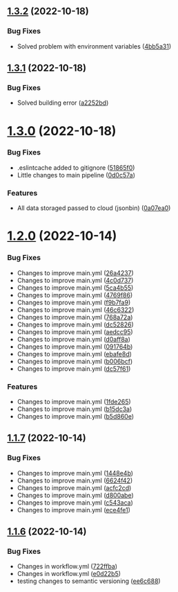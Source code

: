 ## [1.3.2](https://github.com/aggutierrez98/aggutierrez-portfolio/compare/v1.3.1...v1.3.2) (2022-10-18)

### Bug Fixes

- Solved problem with environment variables ([4bb5a31](https://github.com/aggutierrez98/aggutierrez-portfolio/commit/4bb5a31365f2b737353d64d565fc3c6424a734bc))

## [1.3.1](https://github.com/aggutierrez98/aggutierrez-portfolio/compare/v1.3.0...v1.3.1) (2022-10-18)

### Bug Fixes

- Solved building error ([a2252bd](https://github.com/aggutierrez98/aggutierrez-portfolio/commit/a2252bd9c68e55c7e35668e5bfc8d031a03827e6))

# [1.3.0](https://github.com/aggutierrez98/aggutierrez-portfolio/compare/v1.2.0...v1.3.0) (2022-10-18)

### Bug Fixes

- .eslintcache added to gitignore ([51865f0](https://github.com/aggutierrez98/aggutierrez-portfolio/commit/51865f0984f9ed86cca82e855ec1bc9359fc37c4))
- Little changes to main pipeline ([0d0c57a](https://github.com/aggutierrez98/aggutierrez-portfolio/commit/0d0c57a948f0bf4b961e6f41d0e7740ba0fd2a72))

### Features

- All data storaged passed to cloud (jsonbin) ([0a07ea0](https://github.com/aggutierrez98/aggutierrez-portfolio/commit/0a07ea003d787bbe16efa02d7c88cbd34f17e4fc))

# [1.2.0](https://github.com/aggutierrez98/aggutierrez-portfolio/compare/v1.1.7...v1.2.0) (2022-10-14)

### Bug Fixes

- Changes to improve main.yml ([26a4237](https://github.com/aggutierrez98/aggutierrez-portfolio/commit/26a423790626b873af46e5695d6437dddcc82619))
- Changes to improve main.yml ([4c0d737](https://github.com/aggutierrez98/aggutierrez-portfolio/commit/4c0d737d4eae2ae8f25fd04c1d905a749e5a94ad))
- Changes to improve main.yml ([5ca4b55](https://github.com/aggutierrez98/aggutierrez-portfolio/commit/5ca4b55ff79d5200f83cbf8097c925e1c66f01a5))
- Changes to improve main.yml ([4769f86](https://github.com/aggutierrez98/aggutierrez-portfolio/commit/4769f8650380384fb3ffb020cd23e037e5dcaddd))
- Changes to improve main.yml ([f9b7fa9](https://github.com/aggutierrez98/aggutierrez-portfolio/commit/f9b7fa99512fd9d786aa9b32123c0d0dcb79bad2))
- Changes to improve main.yml ([46c6322](https://github.com/aggutierrez98/aggutierrez-portfolio/commit/46c6322c8a44cd8043812b9304f80e8afcba57fd))
- Changes to improve main.yml ([768a72a](https://github.com/aggutierrez98/aggutierrez-portfolio/commit/768a72aae332c2732c4b74bf05f8671ec0cf44db))
- Changes to improve main.yml ([dc52826](https://github.com/aggutierrez98/aggutierrez-portfolio/commit/dc52826bdaa5adf60ab8f019d8cb059318b3f8b0))
- Changes to improve main.yml ([aedcc95](https://github.com/aggutierrez98/aggutierrez-portfolio/commit/aedcc95787e1c35533944546164e8f9f021924f1))
- Changes to improve main.yml ([d0aff8a](https://github.com/aggutierrez98/aggutierrez-portfolio/commit/d0aff8acc24b4ff7c56f0145f3c8151ad164c98e))
- Changes to improve main.yml ([091764b](https://github.com/aggutierrez98/aggutierrez-portfolio/commit/091764b7243b12815aaac3dfc0c357f427de0eed))
- Changes to improve main.yml ([ebafe8d](https://github.com/aggutierrez98/aggutierrez-portfolio/commit/ebafe8d9a3f0ea35a26a3027442cad5393e444c7))
- Changes to improve main.yml ([b006bcf](https://github.com/aggutierrez98/aggutierrez-portfolio/commit/b006bcf7aa92db48bd171ffddcc91eaa63b49caa))
- Changes to improve main.yml ([dc57f61](https://github.com/aggutierrez98/aggutierrez-portfolio/commit/dc57f61d1f1873b42680ce7b4ca6924898e65ae9))

### Features

- Changes to improve main.yml ([1fde265](https://github.com/aggutierrez98/aggutierrez-portfolio/commit/1fde2653200dc6b6c023b51c9beee69521a02e6b))
- Changes to improve main.yml ([b15dc3a](https://github.com/aggutierrez98/aggutierrez-portfolio/commit/b15dc3a9e1bf7e60e6c0fc59e40532bc009a3d33))
- Changes to improve main.yml ([b5d860e](https://github.com/aggutierrez98/aggutierrez-portfolio/commit/b5d860e676da9e0bdaf102efe7dcbd7b82000fe9))

## [1.1.7](https://github.com/aggutierrez98/aggutierrez-portfolio/compare/v1.1.6...v1.1.7) (2022-10-14)

### Bug Fixes

- Changes to improve main.yml ([1448e4b](https://github.com/aggutierrez98/aggutierrez-portfolio/commit/1448e4b1dfed724bc05387e2ab10e50364350fbf))
- Changes to improve main.yml ([6624f42](https://github.com/aggutierrez98/aggutierrez-portfolio/commit/6624f42b11a5889636fe9c5d4c006cd88a19ebf3))
- Changes to improve main.yml ([acfc2cd](https://github.com/aggutierrez98/aggutierrez-portfolio/commit/acfc2cd736d40dca0a158ef4586312477ea4d8f0))
- Changes to improve main.yml ([d800abe](https://github.com/aggutierrez98/aggutierrez-portfolio/commit/d800abe7bd1f70098a07d0a667e98f7db63753bd))
- Changes to improve main.yml ([c543aca](https://github.com/aggutierrez98/aggutierrez-portfolio/commit/c543aca5fbfd83f295cdc89878ffda13e410f5de))
- Changes to improve main.yml ([ece4fe1](https://github.com/aggutierrez98/aggutierrez-portfolio/commit/ece4fe1ff51923fd6459da4a483d18043657aebf))

## [1.1.6](https://github.com/aggutierrez98/aggutierrez-portfolio/compare/v1.1.5...v1.1.6) (2022-10-14)

### Bug Fixes

- Changes in workflow.yml ([722ffba](https://github.com/aggutierrez98/aggutierrez-portfolio/commit/722ffbaa6b4920d8a8c0bac6214b4eaf5a2bef6d))
- Changes in workflow.yml ([e0d22b5](https://github.com/aggutierrez98/aggutierrez-portfolio/commit/e0d22b571f2cacbc2968e9761f5bc9793dc3b331))
- testing changes to semantic versioning ([ee6c688](https://github.com/aggutierrez98/aggutierrez-portfolio/commit/ee6c6885bc5707b5caad31d51374319b88e79b14))
